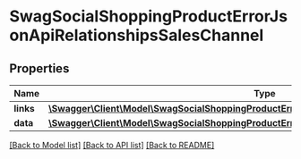 # SwagSocialShoppingProductErrorJsonApiRelationshipsSalesChannel

## Properties
Name | Type | Description | Notes
------------ | ------------- | ------------- | -------------
**links** | [**\Swagger\Client\Model\SwagSocialShoppingProductErrorJsonApiRelationshipsSalesChannelLinks**](SwagSocialShoppingProductErrorJsonApiRelationshipsSalesChannelLinks.md) |  | [optional] 
**data** | [**\Swagger\Client\Model\SwagSocialShoppingProductErrorJsonApiRelationshipsSalesChannelData**](SwagSocialShoppingProductErrorJsonApiRelationshipsSalesChannelData.md) |  | [optional] 

[[Back to Model list]](../../README.md#documentation-for-models) [[Back to API list]](../../README.md#documentation-for-api-endpoints) [[Back to README]](../../README.md)

